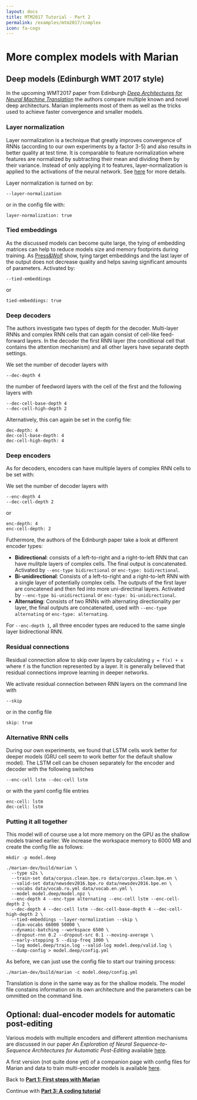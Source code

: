 ```yaml
---
layout: docs
title: MTM2017 Tutorial - Part 2
permalink: /examples/mtm2017/complex
icon: fa-cogs
---
```


# More complex models with Marian

## Deep models (Edinburgh WMT 2017 style)

In the upcoming WMT2017 paper from Edinburgh
*[Deep Architectures for Neural Machine Translation](https://arxiv.org/abs/1707.07631)*
the authors compare multiple known and novel deep architecturs. Marian implements
most of them as well as the tricks used to achieve faster convergence and smaller
models.

### Layer normalization

Layer normalization is a technique that greatly improves convergence of RNNs
(according to our own experiments by a factor 3-5) and also results in better
quality at test time. It is comparable to feature normalization where features
are normalized by subtracting their mean and dividing them by their variance. Instead
of only applying it to features, layer-normalization is applied to the activations
of the neural network. See [here](https://arxiv.org/abs/1607.06450) for more details.

Layer normalization is turned on by:
```
--layer-normalization
```

or in the config file with:

```
layer-normalization: true
```

### Tied embeddings

As the discussed models can become quite large, the tying of embedding matrices
can help to reduce models size and memory footprints during training.
As [Press&Wolf](https://arxiv.org/abs/1608.05859) show, tying target embeddings and
the last layer of the output does not decrease quality and helps saving significant
amounts of parameters. Activated by:

```
--tied-embeddings
```

or

```
tied-embeddings: true
```

### Deep decoders

The authors investigate two types of depth for the decoder.
Multi-layer RNNs and complex RNN cells that can again consist of cell-like
feed-forward layers. In the decoder the first RNN layer (the conditional cell that
contains the attention mechanism) and all other layers have separate depth settings.

We set the number of decoder layers with
```
--dec-depth 4
```
the number of feedword layers with the cell of the first and the following layers with
```
--dec-cell-base-depth 4
--dec-cell-high-depth 2
```

Alternatively, this can again be set in the config file:

```
dec-depth: 4
dec-cell-base-depth: 4
dec-cell-high-depth: 4
```

### Deep encoders

As for decoders, encoders can have multiple layers of complex RNN cells to be set
with:

We set the number of decoder layers with
```
--enc-depth 4
--dec-cell-depth 2
```
or

```
enc-depth: 4
enc-cell-depth: 2
```

Futhermore, the authors of the Edinburgh paper take a look at different encoder
types:

* **Bidirectional**: consists of a left-to-right and a right-to-left RNN that can
have mulitple layers of complex cells. The final output is concatenated. Activated by
`--enc-type bidirectional` or `enc-type: bidirectional`.
* **Bi-unidirectional**: Consists of a left-to-right and a right-to-left RNN with a
single layer of potentially complex cells. The outputs of the first layer are concatened
and then fed into more uni-directinal layers. Activated by
`--enc-type bi-unidirectional` or `enc-type: bi-unidirectional`.
* **Alternating**: Consists of two RNNs with alternating directionality per layer,
the final outputs are concatenated, used with `--enc-type alternating` or `enc-type: alternating`.

For `--enc-depth 1`, all three encoder types are reduced to the same single layer
bidirectional RNN.

### Residual connections

Residual connection allow to skip over layers by calculating `y = f(x) + x` where
`f` is the function represented by a layer. It is generally believed that residual
connections improve learning in deeper networks.

We activate residual connection between RNN layers on the command line with

```
--skip
```

or in the config file

```
skip: true
```

### Alternative RNN cells

During our own experiments, we found that LSTM cells work better for deeper
models (GRU cell seem to work better for the default shallow model).
The LSTM cell can be chosen separately for the encoder and decoder with the
following switches

```
--enc-cell lstm --dec-cell lstm
```

or with the yaml config file entries

```
enc-cell: lstm
dec-cell: lstm
```

### Putting it all together

This model will of course use a lot more memory on the GPU as the shallow models
 trained earlier. We increase the workspace memory to 6000 MB and create the config
 file as follows:

```
mkdir -p model.deep

./marian-dev/build/marian \
  --type s2s \
  --train-set data/corpus.clean.bpe.ro data/corpus.clean.bpe.en \
  --valid-set data/newsdev2016.bpe.ro data/newsdev2016.bpe.en \
  --vocabs data/vocab.ro.yml data/vocab.en.yml \
  --model model.deep/model.npz \
  --enc-depth 4 --enc-type alternating --enc-cell lstm --enc-cell-depth 2 \
  --dec-depth 4 --dec-cell lstm --dec-cell-base-depth 4 --dec-cell-high-depth 2 \
  --tied-embeddings --layer-normalization --skip \
  --dim-vocabs 66000 50000 \
  --dynamic-batching --workspace 6500 \
  --dropout-rnn 0.2 --dropout-src 0.1 --moving-average \
  --early-stopping 5 --disp-freq 1000 \
  --log model.deep/train.log --valid-log model.deep/valid.log \
  --dump-config > model.deep/config.yml
```

As before, we can just use the config file to start our training process:
```
./marian-dev/build/marian -c model.deep/config.yml
```

Translation is done in the same way as for the shallow models. The model file
constains information on its own architecture and the parameters can be ommitted
on the command line.

## Optional: dual-encoder models for automatic post-editing

Various models with multiple encoders and different attention mechanisms are
discussed in our paper *An Exploration of Neural Sequence-to-Sequence Architectures for Automatic Post-Editing*
available [here](https://arxiv.org/abs/1706.04138).

A first version (not quite done yet) of a companion page with config files for Marian and data to train multi-encoder
models is available [here](/examples/exploration/).

Back to **[Part 1: First steps with Marian](/examples/mtm2017/intro/)**

Continue with **[Part 3: A coding tutorial](/examples/mtm2017/code/)**
